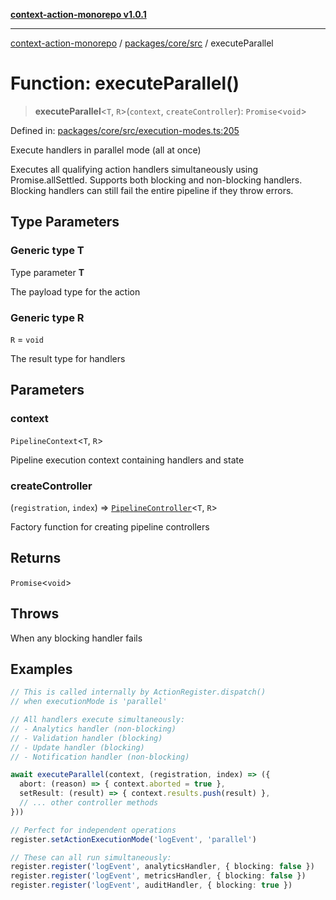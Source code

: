 [**context-action-monorepo v1.0.1**](../../../../README.md)

***

[context-action-monorepo](../../../../README.md) / [packages/core/src](../README.md) / executeParallel

# Function: executeParallel()

> **executeParallel**\<`T`, `R`\>(`context`, `createController`): `Promise`&lt;`void`&gt;

Defined in: [packages/core/src/execution-modes.ts:205](https://github.com/mineclover/context-action/blob/cd08d4e3b87a65a1296f2b120f18fcabd78f2914/packages/core/src/execution-modes.ts#L205)

Execute handlers in parallel mode (all at once)

Executes all qualifying action handlers simultaneously using Promise.allSettled.
Supports both blocking and non-blocking handlers. Blocking handlers can still
fail the entire pipeline if they throw errors.

## Type Parameters

### Generic type T

Type parameter **T**

The payload type for the action

### Generic type R

`R` = `void`

The result type for handlers

## Parameters

### context

`PipelineContext`\<`T`, `R`\>

Pipeline execution context containing handlers and state

### createController

(`registration`, `index`) => [`PipelineController`](../interfaces/PipelineController.md)\<`T`, `R`\>

Factory function for creating pipeline controllers

## Returns

`Promise`&lt;`void`&gt;

## Throws

When any blocking handler fails

## Examples

```typescript
// This is called internally by ActionRegister.dispatch()
// when executionMode is 'parallel'

// All handlers execute simultaneously:
// - Analytics handler (non-blocking)
// - Validation handler (blocking)
// - Update handler (blocking)
// - Notification handler (non-blocking)

await executeParallel(context, (registration, index) => ({
  abort: (reason) => { context.aborted = true },
  setResult: (result) => { context.results.push(result) },
  // ... other controller methods
}))
```

```typescript
// Perfect for independent operations
register.setActionExecutionMode('logEvent', 'parallel')

// These can all run simultaneously:
register.register('logEvent', analyticsHandler, { blocking: false })
register.register('logEvent', metricsHandler, { blocking: false })
register.register('logEvent', auditHandler, { blocking: true })
```
